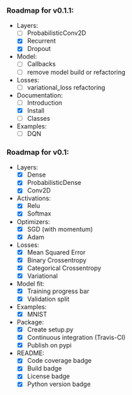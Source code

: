 ### Roadmap for v0.1.1:
- Layers:
    - [ ] ProbabilisticConv2D
    - [x] Recurrent
    - [x] Dropout
- Model:
    - [ ] Callbacks
    - [ ] remove model build or refactoring
- Losses:
    - [ ] variational_loss refactoring
- Documentation:
    - [ ] Introduction
    - [x] Install
    - [ ] Classes
- Examples:
    - [ ] DQN

### Roadmap for v0.1:
- Layers:
    - [x] Dense
    - [x] ProbabilisticDense
    - [x] Conv2D
- Activations:
    - [x] Relu
    - [x] Softmax
- Optimizers:
    - [x] SGD (with momentum)
    - [x] Adam
- Losses:
    - [x] Mean Squared Error
    - [x] Binary Crossentropy
    - [x] Categorical Crossentropy
    - [x] Variational
- Model fit:
    - [x] Training progress bar
    - [x] Validation split
- Examples:
    - [x] MNIST
- Package:
    - [x] Create setup.py
    - [x] Continuous integration (Travis-CI)
    - [x] Publish on pypi
- README:
    - [x] Code coverage badge
    - [x] Build badge
    - [x] License badge
    - [x] Python version badge
